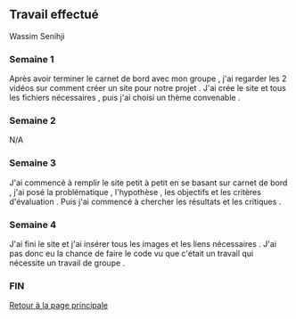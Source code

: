 ## Travail effectué 

Wassim Senihji 

### Semaine 1
Après avoir terminer le carnet de bord avec mon groupe , j'ai regarder les 2 vidéos sur comment créer un site pour notre projet .
J'ai crée le site et tous les fichiers nécessaires , puis j'ai choisi un thème convenable .
### Semaine 2
N/A
### Semaine 3
J'ai commencé à remplir le site petit à petit en se basant sur carnet de bord , j'ai posé la problématique , l'hypothèse , les objectifs et les critères d'évaluation . Puis j'ai commencé à chercher les résultats et les critiques .  
### Semaine 4 
J'ai fini le site et j'ai insérer tous les images et les liens nécessaires . J'ai pas donc eu la chance de faire le code vu que c'était un travail qui nécessite un travail de groupe .
### FIN

<a href="index.html"> Retour à la page principale </a>

